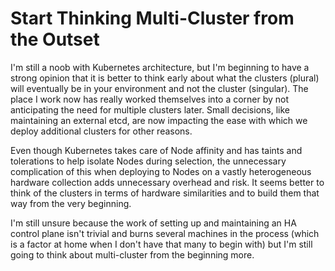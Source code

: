 # Start Thinking Multi-Cluster from the Outset

I'm still a noob with Kubernetes architecture, but I'm beginning to have
a strong opinion that it is better to think early about what the
clusters (plural) will eventually be in your environment and not the
cluster (singular). The place I work now has really worked themselves
into a corner by not anticipating the need for multiple clusters later.
Small decisions, like maintaining an external etcd, are now impacting
the ease with which we deploy additional clusters for other reasons.

Even though Kubernetes takes care of Node affinity and has taints and
tolerations to help isolate Nodes during selection, the unnecessary
complication of this when deploying to Nodes on a vastly heterogeneous
hardware collection adds unnecessary overhead and risk. It seems better
to think of the clusters in terms of hardware similarities and to build
them that way from the very beginning.

I'm still unsure because the work of setting up and maintaining an HA
control plane isn't trivial and burns several machines in the process
(which is a factor at home when I don't have that many to begin with)
but I'm still going to think about multi-cluster from the beginning
more.
